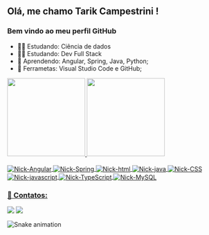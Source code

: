 ## Olá, me chamo Tarik Campestrini ! 
### Bem vindo ao meu perfil GitHub



- 👨‍🎓 Estudando:  Ciência de dados
- 👨‍🎓 Estudando:  Dev Full Stack 
- 🌱 Aprendendo: Angular, Spring, Java, Python;
- 🎒 Ferrametas: Visual Studio Code e GitHub;

<div>
<a href="https://github.com/Tarik-Campestrini">
<img height="180em" src="https://github-readme-stats.vercel.app/api/top-langs/?username=Tarik-campestrini&layout=compact&langs_count=7&theme=dracula"/>
<img height="180em" src="https://github-readme-stats.vercel.app/api?username=Tarik-campestrini&show_icons=true&theme=dracula&include_all_commits=true&count_private=true"/>
</div>
  
<div style="display: inline_block"><br>
  <img align="center" alt="Nick-Angular" src="https://img.shields.io/badge/Angular-DD0031?style=for-the-badge&logo=angular&logoColor=white">
  <img align="center" alt="Nick-Spring" src="https://img.shields.io/badge/Spring-6DB33F?style=for-the-badge&logo=spring&logoColor=white">
  <img align="center" alt="Nick-html" src="https://img.shields.io/badge/HTML5-E34F26?style=for-the-badge&logo=html5&logoColor=white">
  <img align="center" alt="Nick-java"  src="https://img.shields.io/badge/Java-ED8B00?style=for-the-badge&logo=java&logoColor=white">
  <img align="center" alt="Nick-CSS" src="https://img.shields.io/badge/CSS3-1572B6?style=for-the-badge&logo=css3&logoColor=white">
  <img align="center" alt="Nick-javascript" src="https://img.shields.io/badge/JavaScript-323330?style=for-the-badge&logo=javascript&logoColor=F7DF1E">
  <img align="center" alt="Nick-TypeScript" src="https://img.shields.io/badge/TypeScript-007ACC?style=for-the-badge&logo=typescript&logoColor=white">
  <img align="center" alt="Nick-MySQL" src="https://img.shields.io/badge/MySQL-00000F?style=for-the-badge&logo=mysql&logoColor=white">
</div>  
  
   <h3>📲 Contatos:</h3>
<div> 
  <a href = "mailto:tarikrc@hotmail.com"><img src="https://img.shields.io/badge/Microsoft_Outlook-0078D4?style=for-the-badge&logo=microsoft-outlook&logoColor=white" target="_blank"></a>
  <a href="https://www.linkedin.com/in/tarik-campestrini-996768175" target="_blank"><img src="https://img.shields.io/badge/-LinkedIn-%230077B5?style=for-the-badge&logo=linkedin&logoColor=white" target="_blank"></a> 
  
  ![Snake animation](https://github.com/Tarik-Campestrini/Tarik-Campestrini/blob/output/github-contribution-grid-snake.svg)
</div>
